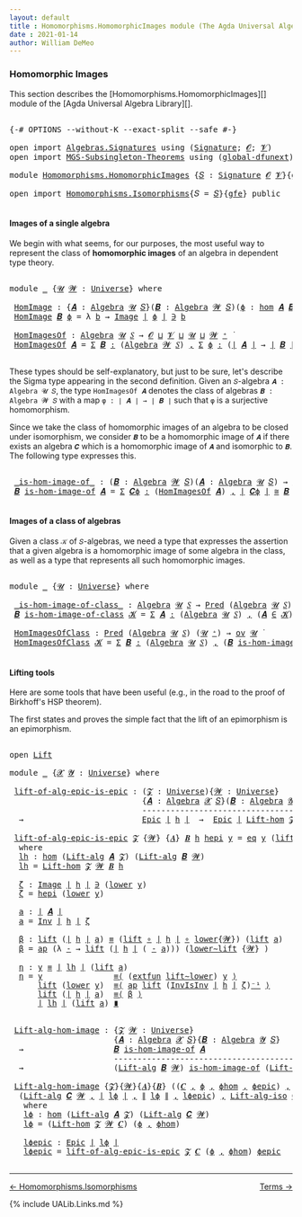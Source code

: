 ```yaml
---
layout: default
title : Homomorphisms.HomomorphicImages module (The Agda Universal Algebra Library)
date : 2021-01-14
author: William DeMeo
---
```


### <a id="homomorphic-images">Homomorphic Images</a>

This section describes the [Homomorphisms.HomomorphicImages][] module of the [Agda Universal Algebra Library][].

<pre class="Agda">

<a id="333" class="Symbol">{-#</a> <a id="337" class="Keyword">OPTIONS</a> <a id="345" class="Pragma">--without-K</a> <a id="357" class="Pragma">--exact-split</a> <a id="371" class="Pragma">--safe</a> <a id="378" class="Symbol">#-}</a>

<a id="383" class="Keyword">open</a> <a id="388" class="Keyword">import</a> <a id="395" href="Algebras.Signatures.html" class="Module">Algebras.Signatures</a> <a id="415" class="Keyword">using</a> <a id="421" class="Symbol">(</a><a id="422" href="Algebras.Signatures.html#1580" class="Function">Signature</a><a id="431" class="Symbol">;</a> <a id="433" href="Overture.Preliminaries.html#8157" class="Generalizable">𝓞</a><a id="434" class="Symbol">;</a> <a id="436" href="Universes.html#262" class="Generalizable">𝓥</a><a id="437" class="Symbol">)</a>
<a id="439" class="Keyword">open</a> <a id="444" class="Keyword">import</a> <a id="451" href="MGS-Subsingleton-Theorems.html" class="Module">MGS-Subsingleton-Theorems</a> <a id="477" class="Keyword">using</a> <a id="483" class="Symbol">(</a><a id="484" href="MGS-Subsingleton-Theorems.html#3468" class="Function">global-dfunext</a><a id="498" class="Symbol">)</a>

<a id="501" class="Keyword">module</a> <a id="508" href="Homomorphisms.HomomorphicImages.html" class="Module">Homomorphisms.HomomorphicImages</a> <a id="540" class="Symbol">{</a><a id="541" href="Homomorphisms.HomomorphicImages.html#541" class="Bound">𝑆</a> <a id="543" class="Symbol">:</a> <a id="545" href="Algebras.Signatures.html#1580" class="Function">Signature</a> <a id="555" href="Overture.Preliminaries.html#8157" class="Generalizable">𝓞</a> <a id="557" href="Universes.html#262" class="Generalizable">𝓥</a><a id="558" class="Symbol">}{</a><a id="560" href="Homomorphisms.HomomorphicImages.html#560" class="Bound">gfe</a> <a id="564" class="Symbol">:</a> <a id="566" href="MGS-Subsingleton-Theorems.html#3468" class="Function">global-dfunext</a><a id="580" class="Symbol">}</a> <a id="582" class="Keyword">where</a>

<a id="589" class="Keyword">open</a> <a id="594" class="Keyword">import</a> <a id="601" href="Homomorphisms.Isomorphisms.html" class="Module">Homomorphisms.Isomorphisms</a><a id="627" class="Symbol">{</a><a id="628" class="Argument">𝑆</a> <a id="630" class="Symbol">=</a> <a id="632" href="Homomorphisms.HomomorphicImages.html#541" class="Bound">𝑆</a><a id="633" class="Symbol">}{</a><a id="635" href="Homomorphisms.HomomorphicImages.html#560" class="Bound">gfe</a><a id="638" class="Symbol">}</a> <a id="640" class="Keyword">public</a>

</pre>


#### <a id="images-of-a-single-algebra">Images of a single algebra</a>

We begin with what seems, for our purposes, the most useful way to represent the class of **homomorphic images** of an algebra in dependent type theory.

<pre class="Agda">

<a id="901" class="Keyword">module</a> <a id="908" href="Homomorphisms.HomomorphicImages.html#908" class="Module">_</a> <a id="910" class="Symbol">{</a><a id="911" href="Homomorphisms.HomomorphicImages.html#911" class="Bound">𝓤</a> <a id="913" href="Homomorphisms.HomomorphicImages.html#913" class="Bound">𝓦</a> <a id="915" class="Symbol">:</a> <a id="917" href="Agda.Primitive.html#423" class="Function">Universe</a><a id="925" class="Symbol">}</a> <a id="927" class="Keyword">where</a>

 <a id="935" href="Homomorphisms.HomomorphicImages.html#935" class="Function">HomImage</a> <a id="944" class="Symbol">:</a> <a id="946" class="Symbol">{</a><a id="947" href="Homomorphisms.HomomorphicImages.html#947" class="Bound">𝑨</a> <a id="949" class="Symbol">:</a> <a id="951" href="Algebras.Algebras.html#777" class="Function">Algebra</a> <a id="959" href="Homomorphisms.HomomorphicImages.html#911" class="Bound">𝓤</a> <a id="961" href="Homomorphisms.HomomorphicImages.html#541" class="Bound">𝑆</a><a id="962" class="Symbol">}(</a><a id="964" href="Homomorphisms.HomomorphicImages.html#964" class="Bound">𝑩</a> <a id="966" class="Symbol">:</a> <a id="968" href="Algebras.Algebras.html#777" class="Function">Algebra</a> <a id="976" href="Homomorphisms.HomomorphicImages.html#913" class="Bound">𝓦</a> <a id="978" href="Homomorphisms.HomomorphicImages.html#541" class="Bound">𝑆</a><a id="979" class="Symbol">)(</a><a id="981" href="Homomorphisms.HomomorphicImages.html#981" class="Bound">ϕ</a> <a id="983" class="Symbol">:</a> <a id="985" href="Homomorphisms.Basic.html#2270" class="Function">hom</a> <a id="989" href="Homomorphisms.HomomorphicImages.html#947" class="Bound">𝑨</a> <a id="991" href="Homomorphisms.HomomorphicImages.html#964" class="Bound">𝑩</a><a id="992" class="Symbol">)</a> <a id="994" class="Symbol">→</a> <a id="996" href="Overture.Preliminaries.html#13697" class="Function Operator">∣</a> <a id="998" href="Homomorphisms.HomomorphicImages.html#964" class="Bound">𝑩</a> <a id="1000" href="Overture.Preliminaries.html#13697" class="Function Operator">∣</a> <a id="1002" class="Symbol">→</a> <a id="1004" href="Homomorphisms.HomomorphicImages.html#911" class="Bound">𝓤</a> <a id="1006" href="Agda.Primitive.html#636" class="Function Operator">⊔</a> <a id="1008" href="Homomorphisms.HomomorphicImages.html#913" class="Bound">𝓦</a> <a id="1010" href="Universes.html#403" class="Function Operator">̇</a>
 <a id="1013" href="Homomorphisms.HomomorphicImages.html#935" class="Function">HomImage</a> <a id="1022" href="Homomorphisms.HomomorphicImages.html#1022" class="Bound">𝑩</a> <a id="1024" href="Homomorphisms.HomomorphicImages.html#1024" class="Bound">ϕ</a> <a id="1026" class="Symbol">=</a> <a id="1028" class="Symbol">λ</a> <a id="1030" href="Homomorphisms.HomomorphicImages.html#1030" class="Bound">b</a> <a id="1032" class="Symbol">→</a> <a id="1034" href="Overture.Inverses.html#674" class="Datatype Operator">Image</a> <a id="1040" href="Overture.Preliminaries.html#13697" class="Function Operator">∣</a> <a id="1042" href="Homomorphisms.HomomorphicImages.html#1024" class="Bound">ϕ</a> <a id="1044" href="Overture.Preliminaries.html#13697" class="Function Operator">∣</a> <a id="1046" href="Overture.Inverses.html#674" class="Datatype Operator">∋</a> <a id="1048" href="Homomorphisms.HomomorphicImages.html#1030" class="Bound">b</a>

 <a id="1052" href="Homomorphisms.HomomorphicImages.html#1052" class="Function">HomImagesOf</a> <a id="1064" class="Symbol">:</a> <a id="1066" href="Algebras.Algebras.html#777" class="Function">Algebra</a> <a id="1074" href="Homomorphisms.HomomorphicImages.html#911" class="Bound">𝓤</a> <a id="1076" href="Homomorphisms.HomomorphicImages.html#541" class="Bound">𝑆</a> <a id="1078" class="Symbol">→</a> <a id="1080" href="Homomorphisms.HomomorphicImages.html#555" class="Bound">𝓞</a> <a id="1082" href="Agda.Primitive.html#636" class="Function Operator">⊔</a> <a id="1084" href="Homomorphisms.HomomorphicImages.html#557" class="Bound">𝓥</a> <a id="1086" href="Agda.Primitive.html#636" class="Function Operator">⊔</a> <a id="1088" href="Homomorphisms.HomomorphicImages.html#911" class="Bound">𝓤</a> <a id="1090" href="Agda.Primitive.html#636" class="Function Operator">⊔</a> <a id="1092" href="Homomorphisms.HomomorphicImages.html#913" class="Bound">𝓦</a> <a id="1094" href="Agda.Primitive.html#606" class="Function Operator">⁺</a> <a id="1096" href="Universes.html#403" class="Function Operator">̇</a>
 <a id="1099" href="Homomorphisms.HomomorphicImages.html#1052" class="Function">HomImagesOf</a> <a id="1111" href="Homomorphisms.HomomorphicImages.html#1111" class="Bound">𝑨</a> <a id="1113" class="Symbol">=</a> <a id="1115" href="MGS-MLTT.html#3074" class="Function">Σ</a> <a id="1117" href="Homomorphisms.HomomorphicImages.html#1117" class="Bound">𝑩</a> <a id="1119" href="MGS-MLTT.html#3074" class="Function">꞉</a> <a id="1121" class="Symbol">(</a><a id="1122" href="Algebras.Algebras.html#777" class="Function">Algebra</a> <a id="1130" href="Homomorphisms.HomomorphicImages.html#913" class="Bound">𝓦</a> <a id="1132" href="Homomorphisms.HomomorphicImages.html#541" class="Bound">𝑆</a><a id="1133" class="Symbol">)</a> <a id="1135" href="MGS-MLTT.html#3074" class="Function">,</a> <a id="1137" href="MGS-MLTT.html#3074" class="Function">Σ</a> <a id="1139" href="Homomorphisms.HomomorphicImages.html#1139" class="Bound">ϕ</a> <a id="1141" href="MGS-MLTT.html#3074" class="Function">꞉</a> <a id="1143" class="Symbol">(</a><a id="1144" href="Overture.Preliminaries.html#13697" class="Function Operator">∣</a> <a id="1146" href="Homomorphisms.HomomorphicImages.html#1111" class="Bound">𝑨</a> <a id="1148" href="Overture.Preliminaries.html#13697" class="Function Operator">∣</a> <a id="1150" class="Symbol">→</a> <a id="1152" href="Overture.Preliminaries.html#13697" class="Function Operator">∣</a> <a id="1154" href="Homomorphisms.HomomorphicImages.html#1117" class="Bound">𝑩</a> <a id="1156" href="Overture.Preliminaries.html#13697" class="Function Operator">∣</a><a id="1157" class="Symbol">)</a> <a id="1159" href="MGS-MLTT.html#3074" class="Function">,</a> <a id="1161" href="Homomorphisms.Basic.html#2120" class="Function">is-homomorphism</a> <a id="1177" href="Homomorphisms.HomomorphicImages.html#1111" class="Bound">𝑨</a> <a id="1179" href="Homomorphisms.HomomorphicImages.html#1117" class="Bound">𝑩</a> <a id="1181" href="Homomorphisms.HomomorphicImages.html#1139" class="Bound">ϕ</a> <a id="1183" href="MGS-MLTT.html#3515" class="Function Operator">×</a> <a id="1185" href="Overture.Inverses.html#2015" class="Function">Epic</a> <a id="1190" href="Homomorphisms.HomomorphicImages.html#1139" class="Bound">ϕ</a>

</pre>

These types should be self-explanatory, but just to be sure, let's describe the Sigma type appearing in the second definition. Given an `𝑆`-algebra `𝑨 : Algebra 𝓤 𝑆`, the type `HomImagesOf 𝑨` denotes the class of algebras `𝑩 : Algebra 𝓦 𝑆` with a map `φ : ∣ 𝑨 ∣ → ∣ 𝑩 ∣` such that `φ` is a surjective homomorphism.

Since we take the class of homomorphic images of an algebra to be closed under isomorphism, we consider `𝑩` to be a homomorphic image of `𝑨` if there exists an algebra `𝑪` which is a homomorphic image of `𝑨` and isomorphic to `𝑩`. The following type expresses this.

<pre class="Agda">

 <a id="1803" href="Homomorphisms.HomomorphicImages.html#1803" class="Function Operator">_is-hom-image-of_</a> <a id="1821" class="Symbol">:</a> <a id="1823" class="Symbol">(</a><a id="1824" href="Homomorphisms.HomomorphicImages.html#1824" class="Bound">𝑩</a> <a id="1826" class="Symbol">:</a> <a id="1828" href="Algebras.Algebras.html#777" class="Function">Algebra</a> <a id="1836" href="Homomorphisms.HomomorphicImages.html#913" class="Bound">𝓦</a> <a id="1838" href="Homomorphisms.HomomorphicImages.html#541" class="Bound">𝑆</a><a id="1839" class="Symbol">)(</a><a id="1841" href="Homomorphisms.HomomorphicImages.html#1841" class="Bound">𝑨</a> <a id="1843" class="Symbol">:</a> <a id="1845" href="Algebras.Algebras.html#777" class="Function">Algebra</a> <a id="1853" href="Homomorphisms.HomomorphicImages.html#911" class="Bound">𝓤</a> <a id="1855" href="Homomorphisms.HomomorphicImages.html#541" class="Bound">𝑆</a><a id="1856" class="Symbol">)</a> <a id="1858" class="Symbol">→</a> <a id="1860" href="Algebras.Products.html#2262" class="Function">ov</a> <a id="1863" href="Homomorphisms.HomomorphicImages.html#913" class="Bound">𝓦</a> <a id="1865" href="Agda.Primitive.html#636" class="Function Operator">⊔</a> <a id="1867" href="Homomorphisms.HomomorphicImages.html#911" class="Bound">𝓤</a> <a id="1869" href="Universes.html#403" class="Function Operator">̇</a>
 <a id="1872" href="Homomorphisms.HomomorphicImages.html#1872" class="Bound">𝑩</a> <a id="1874" href="Homomorphisms.HomomorphicImages.html#1803" class="Function Operator">is-hom-image-of</a> <a id="1890" href="Homomorphisms.HomomorphicImages.html#1890" class="Bound">𝑨</a> <a id="1892" class="Symbol">=</a> <a id="1894" href="MGS-MLTT.html#3074" class="Function">Σ</a> <a id="1896" href="Homomorphisms.HomomorphicImages.html#1896" class="Bound">𝑪ϕ</a> <a id="1899" href="MGS-MLTT.html#3074" class="Function">꞉</a> <a id="1901" class="Symbol">(</a><a id="1902" href="Homomorphisms.HomomorphicImages.html#1052" class="Function">HomImagesOf</a> <a id="1914" href="Homomorphisms.HomomorphicImages.html#1890" class="Bound">𝑨</a><a id="1915" class="Symbol">)</a> <a id="1917" href="MGS-MLTT.html#3074" class="Function">,</a> <a id="1919" href="Overture.Preliminaries.html#13697" class="Function Operator">∣</a> <a id="1921" href="Homomorphisms.HomomorphicImages.html#1896" class="Bound">𝑪ϕ</a> <a id="1924" href="Overture.Preliminaries.html#13697" class="Function Operator">∣</a> <a id="1926" href="Homomorphisms.Isomorphisms.html#1049" class="Function Operator">≅</a> <a id="1928" href="Homomorphisms.HomomorphicImages.html#1872" class="Bound">𝑩</a>

</pre>


#### <a id="images-of-a-class-of-algebras">Images of a class of algebras</a>

Given a class `𝒦` of `𝑆`-algebras, we need a type that expresses the assertion that a given algebra is a homomorphic image of some algebra in the class, as well as a type that represents all such homomorphic images.

<pre class="Agda">

<a id="2253" class="Keyword">module</a> <a id="2260" href="Homomorphisms.HomomorphicImages.html#2260" class="Module">_</a> <a id="2262" class="Symbol">{</a><a id="2263" href="Homomorphisms.HomomorphicImages.html#2263" class="Bound">𝓤</a> <a id="2265" class="Symbol">:</a> <a id="2267" href="Agda.Primitive.html#423" class="Function">Universe</a><a id="2275" class="Symbol">}</a> <a id="2277" class="Keyword">where</a>

 <a id="2285" href="Homomorphisms.HomomorphicImages.html#2285" class="Function Operator">_is-hom-image-of-class_</a> <a id="2309" class="Symbol">:</a> <a id="2311" href="Algebras.Algebras.html#777" class="Function">Algebra</a> <a id="2319" href="Homomorphisms.HomomorphicImages.html#2263" class="Bound">𝓤</a> <a id="2321" href="Homomorphisms.HomomorphicImages.html#541" class="Bound">𝑆</a> <a id="2323" class="Symbol">→</a> <a id="2325" href="Relations.Discrete.html#1534" class="Function">Pred</a> <a id="2330" class="Symbol">(</a><a id="2331" href="Algebras.Algebras.html#777" class="Function">Algebra</a> <a id="2339" href="Homomorphisms.HomomorphicImages.html#2263" class="Bound">𝓤</a> <a id="2341" href="Homomorphisms.HomomorphicImages.html#541" class="Bound">𝑆</a><a id="2342" class="Symbol">)(</a><a id="2344" href="Homomorphisms.HomomorphicImages.html#2263" class="Bound">𝓤</a> <a id="2346" href="Agda.Primitive.html#606" class="Function Operator">⁺</a><a id="2347" class="Symbol">)</a> <a id="2349" class="Symbol">→</a> <a id="2351" href="Algebras.Products.html#2262" class="Function">ov</a> <a id="2354" href="Homomorphisms.HomomorphicImages.html#2263" class="Bound">𝓤</a> <a id="2356" href="Universes.html#403" class="Function Operator">̇</a>
 <a id="2359" href="Homomorphisms.HomomorphicImages.html#2359" class="Bound">𝑩</a> <a id="2361" href="Homomorphisms.HomomorphicImages.html#2285" class="Function Operator">is-hom-image-of-class</a> <a id="2383" href="Homomorphisms.HomomorphicImages.html#2383" class="Bound">𝓚</a> <a id="2385" class="Symbol">=</a> <a id="2387" href="MGS-MLTT.html#3074" class="Function">Σ</a> <a id="2389" href="Homomorphisms.HomomorphicImages.html#2389" class="Bound">𝑨</a> <a id="2391" href="MGS-MLTT.html#3074" class="Function">꞉</a> <a id="2393" class="Symbol">(</a><a id="2394" href="Algebras.Algebras.html#777" class="Function">Algebra</a> <a id="2402" href="Homomorphisms.HomomorphicImages.html#2263" class="Bound">𝓤</a> <a id="2404" href="Homomorphisms.HomomorphicImages.html#541" class="Bound">𝑆</a><a id="2405" class="Symbol">)</a> <a id="2407" href="MGS-MLTT.html#3074" class="Function">,</a> <a id="2409" class="Symbol">(</a><a id="2410" href="Homomorphisms.HomomorphicImages.html#2389" class="Bound">𝑨</a> <a id="2412" href="Relations.Discrete.html#2402" class="Function Operator">∈</a> <a id="2414" href="Homomorphisms.HomomorphicImages.html#2383" class="Bound">𝓚</a><a id="2415" class="Symbol">)</a> <a id="2417" href="MGS-MLTT.html#3515" class="Function Operator">×</a> <a id="2419" class="Symbol">(</a><a id="2420" href="Homomorphisms.HomomorphicImages.html#2359" class="Bound">𝑩</a> <a id="2422" href="Homomorphisms.HomomorphicImages.html#1803" class="Function Operator">is-hom-image-of</a> <a id="2438" href="Homomorphisms.HomomorphicImages.html#2389" class="Bound">𝑨</a><a id="2439" class="Symbol">)</a>

 <a id="2443" href="Homomorphisms.HomomorphicImages.html#2443" class="Function">HomImagesOfClass</a> <a id="2460" class="Symbol">:</a> <a id="2462" href="Relations.Discrete.html#1534" class="Function">Pred</a> <a id="2467" class="Symbol">(</a><a id="2468" href="Algebras.Algebras.html#777" class="Function">Algebra</a> <a id="2476" href="Homomorphisms.HomomorphicImages.html#2263" class="Bound">𝓤</a> <a id="2478" href="Homomorphisms.HomomorphicImages.html#541" class="Bound">𝑆</a><a id="2479" class="Symbol">)</a> <a id="2481" class="Symbol">(</a><a id="2482" href="Homomorphisms.HomomorphicImages.html#2263" class="Bound">𝓤</a> <a id="2484" href="Agda.Primitive.html#606" class="Function Operator">⁺</a><a id="2485" class="Symbol">)</a> <a id="2487" class="Symbol">→</a> <a id="2489" href="Algebras.Products.html#2262" class="Function">ov</a> <a id="2492" href="Homomorphisms.HomomorphicImages.html#2263" class="Bound">𝓤</a> <a id="2494" href="Universes.html#403" class="Function Operator">̇</a>
 <a id="2497" href="Homomorphisms.HomomorphicImages.html#2443" class="Function">HomImagesOfClass</a> <a id="2514" href="Homomorphisms.HomomorphicImages.html#2514" class="Bound">𝓚</a> <a id="2516" class="Symbol">=</a> <a id="2518" href="MGS-MLTT.html#3074" class="Function">Σ</a> <a id="2520" href="Homomorphisms.HomomorphicImages.html#2520" class="Bound">𝑩</a> <a id="2522" href="MGS-MLTT.html#3074" class="Function">꞉</a> <a id="2524" class="Symbol">(</a><a id="2525" href="Algebras.Algebras.html#777" class="Function">Algebra</a> <a id="2533" href="Homomorphisms.HomomorphicImages.html#2263" class="Bound">𝓤</a> <a id="2535" href="Homomorphisms.HomomorphicImages.html#541" class="Bound">𝑆</a><a id="2536" class="Symbol">)</a> <a id="2538" href="MGS-MLTT.html#3074" class="Function">,</a> <a id="2540" class="Symbol">(</a><a id="2541" href="Homomorphisms.HomomorphicImages.html#2520" class="Bound">𝑩</a> <a id="2543" href="Homomorphisms.HomomorphicImages.html#2285" class="Function Operator">is-hom-image-of-class</a> <a id="2565" href="Homomorphisms.HomomorphicImages.html#2514" class="Bound">𝓚</a><a id="2566" class="Symbol">)</a>

</pre>



#### <a id="lifting-tools">Lifting tools</a>

Here are some tools that have been useful (e.g., in the road to the proof of Birkhoff's HSP theorem).

The first states and proves the simple fact that the lift of an epimorphism is an epimorphism.

<pre class="Agda">

<a id="2842" class="Keyword">open</a> <a id="2847" href="Overture.Lifts.html#2996" class="Module">Lift</a>

<a id="2853" class="Keyword">module</a> <a id="2860" href="Homomorphisms.HomomorphicImages.html#2860" class="Module">_</a> <a id="2862" class="Symbol">{</a><a id="2863" href="Homomorphisms.HomomorphicImages.html#2863" class="Bound">𝓧</a> <a id="2865" href="Homomorphisms.HomomorphicImages.html#2865" class="Bound">𝓨</a> <a id="2867" class="Symbol">:</a> <a id="2869" href="Agda.Primitive.html#423" class="Function">Universe</a><a id="2877" class="Symbol">}</a> <a id="2879" class="Keyword">where</a>

 <a id="2887" href="Homomorphisms.HomomorphicImages.html#2887" class="Function">lift-of-alg-epic-is-epic</a> <a id="2912" class="Symbol">:</a> <a id="2914" class="Symbol">(</a><a id="2915" href="Homomorphisms.HomomorphicImages.html#2915" class="Bound">𝓩</a> <a id="2917" class="Symbol">:</a> <a id="2919" href="Agda.Primitive.html#423" class="Function">Universe</a><a id="2927" class="Symbol">){</a><a id="2929" href="Homomorphisms.HomomorphicImages.html#2929" class="Bound">𝓦</a> <a id="2931" class="Symbol">:</a> <a id="2933" href="Agda.Primitive.html#423" class="Function">Universe</a><a id="2941" class="Symbol">}</a>
                            <a id="2971" class="Symbol">{</a><a id="2972" href="Homomorphisms.HomomorphicImages.html#2972" class="Bound">𝑨</a> <a id="2974" class="Symbol">:</a> <a id="2976" href="Algebras.Algebras.html#777" class="Function">Algebra</a> <a id="2984" href="Homomorphisms.HomomorphicImages.html#2863" class="Bound">𝓧</a> <a id="2986" href="Homomorphisms.HomomorphicImages.html#541" class="Bound">𝑆</a><a id="2987" class="Symbol">}(</a><a id="2989" href="Homomorphisms.HomomorphicImages.html#2989" class="Bound">𝑩</a> <a id="2991" class="Symbol">:</a> <a id="2993" href="Algebras.Algebras.html#777" class="Function">Algebra</a> <a id="3001" href="Homomorphisms.HomomorphicImages.html#2865" class="Bound">𝓨</a> <a id="3003" href="Homomorphisms.HomomorphicImages.html#541" class="Bound">𝑆</a><a id="3004" class="Symbol">)(</a><a id="3006" href="Homomorphisms.HomomorphicImages.html#3006" class="Bound">h</a> <a id="3008" class="Symbol">:</a> <a id="3010" href="Homomorphisms.Basic.html#2270" class="Function">hom</a> <a id="3014" href="Homomorphisms.HomomorphicImages.html#2972" class="Bound">𝑨</a> <a id="3016" href="Homomorphisms.HomomorphicImages.html#2989" class="Bound">𝑩</a><a id="3017" class="Symbol">)</a>
                            <a id="3047" class="Comment">-----------------------------------------------</a>
  <a id="3097" class="Symbol">→</a>                         <a id="3123" href="Overture.Inverses.html#2015" class="Function">Epic</a> <a id="3128" href="Overture.Preliminaries.html#13697" class="Function Operator">∣</a> <a id="3130" href="Homomorphisms.HomomorphicImages.html#3006" class="Bound">h</a> <a id="3132" href="Overture.Preliminaries.html#13697" class="Function Operator">∣</a>  <a id="3135" class="Symbol">→</a>  <a id="3138" href="Overture.Inverses.html#2015" class="Function">Epic</a> <a id="3143" href="Overture.Preliminaries.html#13697" class="Function Operator">∣</a> <a id="3145" href="Homomorphisms.Isomorphisms.html#2967" class="Function">Lift-hom</a> <a id="3154" href="Homomorphisms.HomomorphicImages.html#2915" class="Bound">𝓩</a> <a id="3156" href="Homomorphisms.HomomorphicImages.html#2929" class="Bound">𝓦</a> <a id="3158" href="Homomorphisms.HomomorphicImages.html#2989" class="Bound">𝑩</a> <a id="3160" href="Homomorphisms.HomomorphicImages.html#3006" class="Bound">h</a> <a id="3162" href="Overture.Preliminaries.html#13697" class="Function Operator">∣</a>

 <a id="3166" href="Homomorphisms.HomomorphicImages.html#2887" class="Function">lift-of-alg-epic-is-epic</a> <a id="3191" href="Homomorphisms.HomomorphicImages.html#3191" class="Bound">𝓩</a> <a id="3193" class="Symbol">{</a><a id="3194" href="Homomorphisms.HomomorphicImages.html#3194" class="Bound">𝓦</a><a id="3195" class="Symbol">}</a> <a id="3197" class="Symbol">{</a><a id="3198" href="Homomorphisms.HomomorphicImages.html#3198" class="Bound">𝑨</a><a id="3199" class="Symbol">}</a> <a id="3201" href="Homomorphisms.HomomorphicImages.html#3201" class="Bound">𝑩</a> <a id="3203" href="Homomorphisms.HomomorphicImages.html#3203" class="Bound">h</a> <a id="3205" href="Homomorphisms.HomomorphicImages.html#3205" class="Bound">hepi</a> <a id="3210" href="Homomorphisms.HomomorphicImages.html#3210" class="Bound">y</a> <a id="3212" class="Symbol">=</a> <a id="3214" href="Overture.Inverses.html#750" class="InductiveConstructor">eq</a> <a id="3217" href="Homomorphisms.HomomorphicImages.html#3210" class="Bound">y</a> <a id="3219" class="Symbol">(</a><a id="3220" href="Overture.Lifts.html#3058" class="InductiveConstructor">lift</a> <a id="3225" href="Homomorphisms.HomomorphicImages.html#3358" class="Function">a</a><a id="3226" class="Symbol">)</a> <a id="3228" href="Homomorphisms.HomomorphicImages.html#3503" class="Function">η</a>
  <a id="3232" class="Keyword">where</a>
  <a id="3240" href="Homomorphisms.HomomorphicImages.html#3240" class="Function">lh</a> <a id="3243" class="Symbol">:</a> <a id="3245" href="Homomorphisms.Basic.html#2270" class="Function">hom</a> <a id="3249" class="Symbol">(</a><a id="3250" href="Algebras.Algebras.html#5101" class="Function">Lift-alg</a> <a id="3259" href="Homomorphisms.HomomorphicImages.html#3198" class="Bound">𝑨</a> <a id="3261" href="Homomorphisms.HomomorphicImages.html#3191" class="Bound">𝓩</a><a id="3262" class="Symbol">)</a> <a id="3264" class="Symbol">(</a><a id="3265" href="Algebras.Algebras.html#5101" class="Function">Lift-alg</a> <a id="3274" href="Homomorphisms.HomomorphicImages.html#3201" class="Bound">𝑩</a> <a id="3276" href="Homomorphisms.HomomorphicImages.html#3194" class="Bound">𝓦</a><a id="3277" class="Symbol">)</a>
  <a id="3281" href="Homomorphisms.HomomorphicImages.html#3240" class="Function">lh</a> <a id="3284" class="Symbol">=</a> <a id="3286" href="Homomorphisms.Isomorphisms.html#2967" class="Function">Lift-hom</a> <a id="3295" href="Homomorphisms.HomomorphicImages.html#3191" class="Bound">𝓩</a> <a id="3297" href="Homomorphisms.HomomorphicImages.html#3194" class="Bound">𝓦</a> <a id="3299" href="Homomorphisms.HomomorphicImages.html#3201" class="Bound">𝑩</a> <a id="3301" href="Homomorphisms.HomomorphicImages.html#3203" class="Bound">h</a>

  <a id="3306" href="Homomorphisms.HomomorphicImages.html#3306" class="Function">ζ</a> <a id="3308" class="Symbol">:</a> <a id="3310" href="Overture.Inverses.html#674" class="Datatype Operator">Image</a> <a id="3316" href="Overture.Preliminaries.html#13697" class="Function Operator">∣</a> <a id="3318" href="Homomorphisms.HomomorphicImages.html#3203" class="Bound">h</a> <a id="3320" href="Overture.Preliminaries.html#13697" class="Function Operator">∣</a> <a id="3322" href="Overture.Inverses.html#674" class="Datatype Operator">∋</a> <a id="3324" class="Symbol">(</a><a id="3325" href="Overture.Lifts.html#3070" class="Field">lower</a> <a id="3331" href="Homomorphisms.HomomorphicImages.html#3210" class="Bound">y</a><a id="3332" class="Symbol">)</a>
  <a id="3336" href="Homomorphisms.HomomorphicImages.html#3306" class="Function">ζ</a> <a id="3338" class="Symbol">=</a> <a id="3340" href="Homomorphisms.HomomorphicImages.html#3205" class="Bound">hepi</a> <a id="3345" class="Symbol">(</a><a id="3346" href="Overture.Lifts.html#3070" class="Field">lower</a> <a id="3352" href="Homomorphisms.HomomorphicImages.html#3210" class="Bound">y</a><a id="3353" class="Symbol">)</a>

  <a id="3358" href="Homomorphisms.HomomorphicImages.html#3358" class="Function">a</a> <a id="3360" class="Symbol">:</a> <a id="3362" href="Overture.Preliminaries.html#13697" class="Function Operator">∣</a> <a id="3364" href="Homomorphisms.HomomorphicImages.html#3198" class="Bound">𝑨</a> <a id="3366" href="Overture.Preliminaries.html#13697" class="Function Operator">∣</a>
  <a id="3370" href="Homomorphisms.HomomorphicImages.html#3358" class="Function">a</a> <a id="3372" class="Symbol">=</a> <a id="3374" href="Overture.Inverses.html#1498" class="Function">Inv</a> <a id="3378" href="Overture.Preliminaries.html#13697" class="Function Operator">∣</a> <a id="3380" href="Homomorphisms.HomomorphicImages.html#3203" class="Bound">h</a> <a id="3382" href="Overture.Preliminaries.html#13697" class="Function Operator">∣</a> <a id="3384" href="Homomorphisms.HomomorphicImages.html#3306" class="Function">ζ</a>

  <a id="3389" href="Homomorphisms.HomomorphicImages.html#3389" class="Function">β</a> <a id="3391" class="Symbol">:</a> <a id="3393" href="Overture.Lifts.html#3058" class="InductiveConstructor">lift</a> <a id="3398" class="Symbol">(</a><a id="3399" href="Overture.Preliminaries.html#13697" class="Function Operator">∣</a> <a id="3401" href="Homomorphisms.HomomorphicImages.html#3203" class="Bound">h</a> <a id="3403" href="Overture.Preliminaries.html#13697" class="Function Operator">∣</a> <a id="3405" href="Homomorphisms.HomomorphicImages.html#3358" class="Function">a</a><a id="3406" class="Symbol">)</a> <a id="3408" href="Overture.Equality.html#2389" class="Datatype Operator">≡</a> <a id="3410" class="Symbol">(</a><a id="3411" href="Overture.Lifts.html#3058" class="InductiveConstructor">lift</a> <a id="3416" href="MGS-MLTT.html#3813" class="Function Operator">∘</a> <a id="3418" href="Overture.Preliminaries.html#13697" class="Function Operator">∣</a> <a id="3420" href="Homomorphisms.HomomorphicImages.html#3203" class="Bound">h</a> <a id="3422" href="Overture.Preliminaries.html#13697" class="Function Operator">∣</a> <a id="3424" href="MGS-MLTT.html#3813" class="Function Operator">∘</a> <a id="3426" href="Overture.Lifts.html#3070" class="Field">lower</a><a id="3431" class="Symbol">{</a><a id="3432" href="Homomorphisms.HomomorphicImages.html#3194" class="Bound">𝓦</a><a id="3433" class="Symbol">})</a> <a id="3436" class="Symbol">(</a><a id="3437" href="Overture.Lifts.html#3058" class="InductiveConstructor">lift</a> <a id="3442" href="Homomorphisms.HomomorphicImages.html#3358" class="Function">a</a><a id="3443" class="Symbol">)</a>
  <a id="3447" href="Homomorphisms.HomomorphicImages.html#3389" class="Function">β</a> <a id="3449" class="Symbol">=</a> <a id="3451" href="MGS-MLTT.html#6613" class="Function">ap</a> <a id="3454" class="Symbol">(λ</a> <a id="3457" href="Homomorphisms.HomomorphicImages.html#3457" class="Bound">-</a> <a id="3459" class="Symbol">→</a> <a id="3461" href="Overture.Lifts.html#3058" class="InductiveConstructor">lift</a> <a id="3466" class="Symbol">(</a><a id="3467" href="Overture.Preliminaries.html#13697" class="Function Operator">∣</a> <a id="3469" href="Homomorphisms.HomomorphicImages.html#3203" class="Bound">h</a> <a id="3471" href="Overture.Preliminaries.html#13697" class="Function Operator">∣</a> <a id="3473" class="Symbol">(</a> <a id="3475" href="Homomorphisms.HomomorphicImages.html#3457" class="Bound">-</a> <a id="3477" href="Homomorphisms.HomomorphicImages.html#3358" class="Function">a</a><a id="3478" class="Symbol">)))</a> <a id="3482" class="Symbol">(</a><a id="3483" href="Overture.Lifts.html#3608" class="Function">lower∼lift</a> <a id="3494" class="Symbol">{</a><a id="3495" href="Homomorphisms.HomomorphicImages.html#3194" class="Bound">𝓦</a><a id="3496" class="Symbol">}</a> <a id="3498" class="Symbol">)</a>

  <a id="3503" href="Homomorphisms.HomomorphicImages.html#3503" class="Function">η</a> <a id="3505" class="Symbol">:</a> <a id="3507" href="Homomorphisms.HomomorphicImages.html#3210" class="Bound">y</a> <a id="3509" href="Overture.Equality.html#2389" class="Datatype Operator">≡</a> <a id="3511" href="Overture.Preliminaries.html#13697" class="Function Operator">∣</a> <a id="3513" href="Homomorphisms.HomomorphicImages.html#3240" class="Function">lh</a> <a id="3516" href="Overture.Preliminaries.html#13697" class="Function Operator">∣</a> <a id="3518" class="Symbol">(</a><a id="3519" href="Overture.Lifts.html#3058" class="InductiveConstructor">lift</a> <a id="3524" href="Homomorphisms.HomomorphicImages.html#3358" class="Function">a</a><a id="3525" class="Symbol">)</a>
  <a id="3529" href="Homomorphisms.HomomorphicImages.html#3503" class="Function">η</a> <a id="3531" class="Symbol">=</a> <a id="3533" href="Homomorphisms.HomomorphicImages.html#3210" class="Bound">y</a>               <a id="3549" href="MGS-MLTT.html#5997" class="Function Operator">≡⟨</a> <a id="3552" class="Symbol">(</a><a id="3553" href="Overture.Extensionality.html#6060" class="Function">extfun</a> <a id="3560" href="Overture.Lifts.html#3518" class="Function">lift∼lower</a><a id="3570" class="Symbol">)</a> <a id="3572" href="Homomorphisms.HomomorphicImages.html#3210" class="Bound">y</a> <a id="3574" href="MGS-MLTT.html#5997" class="Function Operator">⟩</a>
      <a id="3582" href="Overture.Lifts.html#3058" class="InductiveConstructor">lift</a> <a id="3587" class="Symbol">(</a><a id="3588" href="Overture.Lifts.html#3070" class="Field">lower</a> <a id="3594" href="Homomorphisms.HomomorphicImages.html#3210" class="Bound">y</a><a id="3595" class="Symbol">)</a>  <a id="3598" href="MGS-MLTT.html#5997" class="Function Operator">≡⟨</a> <a id="3601" href="MGS-MLTT.html#6613" class="Function">ap</a> <a id="3604" href="Overture.Lifts.html#3058" class="InductiveConstructor">lift</a> <a id="3609" class="Symbol">(</a><a id="3610" href="Overture.Inverses.html#1690" class="Function">InvIsInv</a> <a id="3619" href="Overture.Preliminaries.html#13697" class="Function Operator">∣</a> <a id="3621" href="Homomorphisms.HomomorphicImages.html#3203" class="Bound">h</a> <a id="3623" href="Overture.Preliminaries.html#13697" class="Function Operator">∣</a> <a id="3625" href="Homomorphisms.HomomorphicImages.html#3306" class="Function">ζ</a><a id="3626" class="Symbol">)</a><a id="3627" href="MGS-MLTT.html#6125" class="Function Operator">⁻¹</a> <a id="3630" href="MGS-MLTT.html#5997" class="Function Operator">⟩</a>
      <a id="3638" href="Overture.Lifts.html#3058" class="InductiveConstructor">lift</a> <a id="3643" class="Symbol">(</a><a id="3644" href="Overture.Preliminaries.html#13697" class="Function Operator">∣</a> <a id="3646" href="Homomorphisms.HomomorphicImages.html#3203" class="Bound">h</a> <a id="3648" href="Overture.Preliminaries.html#13697" class="Function Operator">∣</a> <a id="3650" href="Homomorphisms.HomomorphicImages.html#3358" class="Function">a</a><a id="3651" class="Symbol">)</a>  <a id="3654" href="MGS-MLTT.html#5997" class="Function Operator">≡⟨</a> <a id="3657" href="Homomorphisms.HomomorphicImages.html#3389" class="Function">β</a> <a id="3659" href="MGS-MLTT.html#5997" class="Function Operator">⟩</a>
      <a id="3667" href="Overture.Preliminaries.html#13697" class="Function Operator">∣</a> <a id="3669" href="Homomorphisms.HomomorphicImages.html#3240" class="Function">lh</a> <a id="3672" href="Overture.Preliminaries.html#13697" class="Function Operator">∣</a> <a id="3674" class="Symbol">(</a><a id="3675" href="Overture.Lifts.html#3058" class="InductiveConstructor">lift</a> <a id="3680" href="Homomorphisms.HomomorphicImages.html#3358" class="Function">a</a><a id="3681" class="Symbol">)</a> <a id="3683" href="MGS-MLTT.html#6079" class="Function Operator">∎</a>


 <a id="3688" href="Homomorphisms.HomomorphicImages.html#3688" class="Function">Lift-alg-hom-image</a> <a id="3707" class="Symbol">:</a> <a id="3709" class="Symbol">{</a><a id="3710" href="Homomorphisms.HomomorphicImages.html#3710" class="Bound">𝓩</a> <a id="3712" href="Homomorphisms.HomomorphicImages.html#3712" class="Bound">𝓦</a> <a id="3714" class="Symbol">:</a> <a id="3716" href="Agda.Primitive.html#423" class="Function">Universe</a><a id="3724" class="Symbol">}</a>
                      <a id="3748" class="Symbol">{</a><a id="3749" href="Homomorphisms.HomomorphicImages.html#3749" class="Bound">𝑨</a> <a id="3751" class="Symbol">:</a> <a id="3753" href="Algebras.Algebras.html#777" class="Function">Algebra</a> <a id="3761" href="Homomorphisms.HomomorphicImages.html#2863" class="Bound">𝓧</a> <a id="3763" href="Homomorphisms.HomomorphicImages.html#541" class="Bound">𝑆</a><a id="3764" class="Symbol">}{</a><a id="3766" href="Homomorphisms.HomomorphicImages.html#3766" class="Bound">𝑩</a> <a id="3768" class="Symbol">:</a> <a id="3770" href="Algebras.Algebras.html#777" class="Function">Algebra</a> <a id="3778" href="Homomorphisms.HomomorphicImages.html#2865" class="Bound">𝓨</a> <a id="3780" href="Homomorphisms.HomomorphicImages.html#541" class="Bound">𝑆</a><a id="3781" class="Symbol">}</a>
  <a id="3785" class="Symbol">→</a>                   <a id="3805" href="Homomorphisms.HomomorphicImages.html#3766" class="Bound">𝑩</a> <a id="3807" href="Homomorphisms.HomomorphicImages.html#1803" class="Function Operator">is-hom-image-of</a> <a id="3823" href="Homomorphisms.HomomorphicImages.html#3749" class="Bound">𝑨</a>
                      <a id="3847" class="Comment">-----------------------------------------------</a>
  <a id="3897" class="Symbol">→</a>                   <a id="3917" class="Symbol">(</a><a id="3918" href="Algebras.Algebras.html#5101" class="Function">Lift-alg</a> <a id="3927" href="Homomorphisms.HomomorphicImages.html#3766" class="Bound">𝑩</a> <a id="3929" href="Homomorphisms.HomomorphicImages.html#3712" class="Bound">𝓦</a><a id="3930" class="Symbol">)</a> <a id="3932" href="Homomorphisms.HomomorphicImages.html#1803" class="Function Operator">is-hom-image-of</a> <a id="3948" class="Symbol">(</a><a id="3949" href="Algebras.Algebras.html#5101" class="Function">Lift-alg</a> <a id="3958" href="Homomorphisms.HomomorphicImages.html#3749" class="Bound">𝑨</a> <a id="3960" href="Homomorphisms.HomomorphicImages.html#3710" class="Bound">𝓩</a><a id="3961" class="Symbol">)</a>

 <a id="3965" href="Homomorphisms.HomomorphicImages.html#3688" class="Function">Lift-alg-hom-image</a> <a id="3984" class="Symbol">{</a><a id="3985" href="Homomorphisms.HomomorphicImages.html#3985" class="Bound">𝓩</a><a id="3986" class="Symbol">}{</a><a id="3988" href="Homomorphisms.HomomorphicImages.html#3988" class="Bound">𝓦</a><a id="3989" class="Symbol">}{</a><a id="3991" href="Homomorphisms.HomomorphicImages.html#3991" class="Bound">𝑨</a><a id="3992" class="Symbol">}{</a><a id="3994" href="Homomorphisms.HomomorphicImages.html#3994" class="Bound">𝑩</a><a id="3995" class="Symbol">}</a> <a id="3997" class="Symbol">((</a><a id="3999" href="Homomorphisms.HomomorphicImages.html#3999" class="Bound">𝑪</a> <a id="4001" href="Overture.Preliminaries.html#13001" class="InductiveConstructor Operator">,</a> <a id="4003" href="Homomorphisms.HomomorphicImages.html#4003" class="Bound">ϕ</a> <a id="4005" href="Overture.Preliminaries.html#13001" class="InductiveConstructor Operator">,</a> <a id="4007" href="Homomorphisms.HomomorphicImages.html#4007" class="Bound">ϕhom</a> <a id="4012" href="Overture.Preliminaries.html#13001" class="InductiveConstructor Operator">,</a> <a id="4014" href="Homomorphisms.HomomorphicImages.html#4014" class="Bound">ϕepic</a><a id="4019" class="Symbol">)</a> <a id="4021" href="Overture.Preliminaries.html#13001" class="InductiveConstructor Operator">,</a> <a id="4023" href="Homomorphisms.HomomorphicImages.html#4023" class="Bound">C≅B</a><a id="4026" class="Symbol">)</a> <a id="4028" class="Symbol">=</a>
  <a id="4032" class="Symbol">(</a><a id="4033" href="Algebras.Algebras.html#5101" class="Function">Lift-alg</a> <a id="4042" href="Homomorphisms.HomomorphicImages.html#3999" class="Bound">𝑪</a> <a id="4044" href="Homomorphisms.HomomorphicImages.html#3988" class="Bound">𝓦</a> <a id="4046" href="Overture.Preliminaries.html#13001" class="InductiveConstructor Operator">,</a> <a id="4048" href="Overture.Preliminaries.html#13697" class="Function Operator">∣</a> <a id="4050" href="Homomorphisms.HomomorphicImages.html#4105" class="Function">lϕ</a> <a id="4053" href="Overture.Preliminaries.html#13697" class="Function Operator">∣</a> <a id="4055" href="Overture.Preliminaries.html#13001" class="InductiveConstructor Operator">,</a> <a id="4057" href="Overture.Preliminaries.html#13749" class="Function Operator">∥</a> <a id="4059" href="Homomorphisms.HomomorphicImages.html#4105" class="Function">lϕ</a> <a id="4062" href="Overture.Preliminaries.html#13749" class="Function Operator">∥</a> <a id="4064" href="Overture.Preliminaries.html#13001" class="InductiveConstructor Operator">,</a> <a id="4066" href="Homomorphisms.HomomorphicImages.html#4184" class="Function">lϕepic</a><a id="4072" class="Symbol">)</a> <a id="4074" href="Overture.Preliminaries.html#13001" class="InductiveConstructor Operator">,</a> <a id="4076" href="Homomorphisms.Isomorphisms.html#3474" class="Function">Lift-alg-iso</a> <a id="4089" href="Homomorphisms.HomomorphicImages.html#4023" class="Bound">C≅B</a>
   <a id="4096" class="Keyword">where</a>
   <a id="4105" href="Homomorphisms.HomomorphicImages.html#4105" class="Function">lϕ</a> <a id="4108" class="Symbol">:</a> <a id="4110" href="Homomorphisms.Basic.html#2270" class="Function">hom</a> <a id="4114" class="Symbol">(</a><a id="4115" href="Algebras.Algebras.html#5101" class="Function">Lift-alg</a> <a id="4124" href="Homomorphisms.HomomorphicImages.html#3991" class="Bound">𝑨</a> <a id="4126" href="Homomorphisms.HomomorphicImages.html#3985" class="Bound">𝓩</a><a id="4127" class="Symbol">)</a> <a id="4129" class="Symbol">(</a><a id="4130" href="Algebras.Algebras.html#5101" class="Function">Lift-alg</a> <a id="4139" href="Homomorphisms.HomomorphicImages.html#3999" class="Bound">𝑪</a> <a id="4141" href="Homomorphisms.HomomorphicImages.html#3988" class="Bound">𝓦</a><a id="4142" class="Symbol">)</a>
   <a id="4147" href="Homomorphisms.HomomorphicImages.html#4105" class="Function">lϕ</a> <a id="4150" class="Symbol">=</a> <a id="4152" class="Symbol">(</a><a id="4153" href="Homomorphisms.Isomorphisms.html#2967" class="Function">Lift-hom</a> <a id="4162" href="Homomorphisms.HomomorphicImages.html#3985" class="Bound">𝓩</a> <a id="4164" href="Homomorphisms.HomomorphicImages.html#3988" class="Bound">𝓦</a> <a id="4166" href="Homomorphisms.HomomorphicImages.html#3999" class="Bound">𝑪</a><a id="4167" class="Symbol">)</a> <a id="4169" class="Symbol">(</a><a id="4170" href="Homomorphisms.HomomorphicImages.html#4003" class="Bound">ϕ</a> <a id="4172" href="Overture.Preliminaries.html#13001" class="InductiveConstructor Operator">,</a> <a id="4174" href="Homomorphisms.HomomorphicImages.html#4007" class="Bound">ϕhom</a><a id="4178" class="Symbol">)</a>

   <a id="4184" href="Homomorphisms.HomomorphicImages.html#4184" class="Function">lϕepic</a> <a id="4191" class="Symbol">:</a> <a id="4193" href="Overture.Inverses.html#2015" class="Function">Epic</a> <a id="4198" href="Overture.Preliminaries.html#13697" class="Function Operator">∣</a> <a id="4200" href="Homomorphisms.HomomorphicImages.html#4105" class="Function">lϕ</a> <a id="4203" href="Overture.Preliminaries.html#13697" class="Function Operator">∣</a>
   <a id="4208" href="Homomorphisms.HomomorphicImages.html#4184" class="Function">lϕepic</a> <a id="4215" class="Symbol">=</a> <a id="4217" href="Homomorphisms.HomomorphicImages.html#2887" class="Function">lift-of-alg-epic-is-epic</a> <a id="4242" href="Homomorphisms.HomomorphicImages.html#3985" class="Bound">𝓩</a> <a id="4244" href="Homomorphisms.HomomorphicImages.html#3999" class="Bound">𝑪</a> <a id="4246" class="Symbol">(</a><a id="4247" href="Homomorphisms.HomomorphicImages.html#4003" class="Bound">ϕ</a> <a id="4249" href="Overture.Preliminaries.html#13001" class="InductiveConstructor Operator">,</a> <a id="4251" href="Homomorphisms.HomomorphicImages.html#4007" class="Bound">ϕhom</a><a id="4255" class="Symbol">)</a> <a id="4257" href="Homomorphisms.HomomorphicImages.html#4014" class="Bound">ϕepic</a>

</pre>

--------------------------------------

[← Homomorphisms.Isomorphisms](Homomorphisms.Isomorphisms.html)
<span style="float:right;">[Terms →](Terms.html)</span>

{% include UALib.Links.md %}
